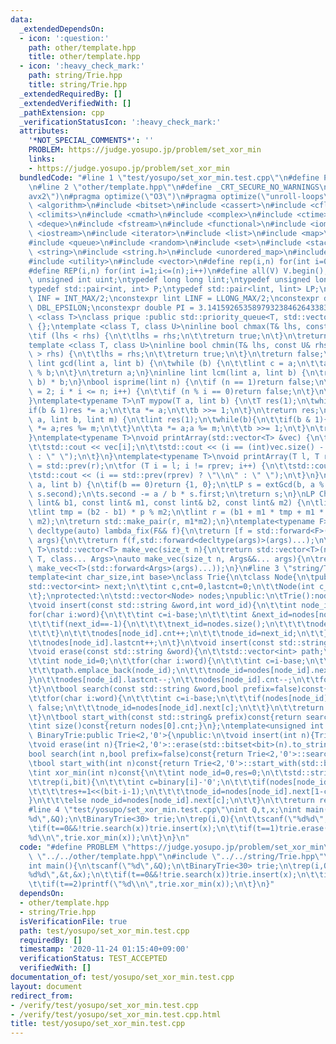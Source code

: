 ```yaml
---
data:
  _extendedDependsOn:
  - icon: ':question:'
    path: other/template.hpp
    title: other/template.hpp
  - icon: ':heavy_check_mark:'
    path: string/Trie.hpp
    title: string/Trie.hpp
  _extendedRequiredBy: []
  _extendedVerifiedWith: []
  _pathExtension: cpp
  _verificationStatusIcon: ':heavy_check_mark:'
  attributes:
    '*NOT_SPECIAL_COMMENTS*': ''
    PROBLEM: https://judge.yosupo.jp/problem/set_xor_min
    links:
    - https://judge.yosupo.jp/problem/set_xor_min
  bundledCode: "#line 1 \"test/yosupo/set_xor_min.test.cpp\"\n#define PROBLEM \"https://judge.yosupo.jp/problem/set_xor_min\"\
    \n#line 2 \"other/template.hpp\"\n#define _CRT_SECURE_NO_WARNINGS\n#pragma target(\"\
    avx2\")\n#pragma optimize(\"O3\")\n#pragma optimize(\"unroll-loops\")\n#include\
    \ <algorithm>\n#include <bitset>\n#include <cassert>\n#include <cfloat>\n#include\
    \ <climits>\n#include <cmath>\n#include <complex>\n#include <ctime>\n#include\
    \ <deque>\n#include <fstream>\n#include <functional>\n#include <iomanip>\n#include\
    \ <iostream>\n#include <iterator>\n#include <list>\n#include <map>\n#include <memory>\n\
    #include <queue>\n#include <random>\n#include <set>\n#include <stack>\n#include\
    \ <string>\n#include <string.h>\n#include <unordered_map>\n#include <unordered_set>\n\
    #include <utility>\n#include <vector>\n#define rep(i,n) for(int i=0;i<(n);i++)\n\
    #define REP(i,n) for(int i=1;i<=(n);i++)\n#define all(V) V.begin(),V.end()\ntypedef\
    \ unsigned int uint;\ntypedef long long lint;\ntypedef unsigned long long ulint;\n\
    typedef std::pair<int, int> P;\ntypedef std::pair<lint, lint> LP;\nconstexpr int\
    \ INF = INT_MAX/2;\nconstexpr lint LINF = LLONG_MAX/2;\nconstexpr double eps =\
    \ DBL_EPSILON;\nconstexpr double PI = 3.141592653589793238462643383279;\ntemplate\
    \ <class T>\nclass prique :public std::priority_queue<T, std::vector<T>, std::greater<T>>\
    \ {};\ntemplate <class T, class U>\ninline bool chmax(T& lhs, const U& rhs) {\n\
    \tif (lhs < rhs) {\n\t\tlhs = rhs;\n\t\treturn true;\n\t}\n\treturn false;\n}\n\
    template <class T, class U>\ninline bool chmin(T& lhs, const U& rhs) {\n\tif (lhs\
    \ > rhs) {\n\t\tlhs = rhs;\n\t\treturn true;\n\t}\n\treturn false;\n}\ninline\
    \ lint gcd(lint a, lint b) {\n\twhile (b) {\n\t\tlint c = a;\n\t\ta = b; b = c\
    \ % b;\n\t}\n\treturn a;\n}\ninline lint lcm(lint a, lint b) {\n\treturn a / gcd(a,\
    \ b) * b;\n}\nbool isprime(lint n) {\n\tif (n == 1)return false;\n\tfor (int i\
    \ = 2; i * i <= n; i++) {\n\t\tif (n % i == 0)return false;\n\t}\n\treturn true;\n\
    }\ntemplate<typename T>\nT mypow(T a, lint b) {\n\tT res(1);\n\twhile(b){\n\t\t\
    if(b & 1)res *= a;\n\t\ta *= a;\n\t\tb >>= 1;\n\t}\n\treturn res;\n}\nlint modpow(lint\
    \ a, lint b, lint m) {\n\tlint res(1);\n\twhile(b){\n\t\tif(b & 1){\n\t\t\tres\
    \ *= a;res %= m;\n\t\t}\n\t\ta *= a;a %= m;\n\t\tb >>= 1;\n\t}\n\treturn res;\n\
    }\ntemplate<typename T>\nvoid printArray(std::vector<T> &vec) {\n\trep(i, vec.size()){\n\
    \t\tstd::cout << vec[i];\n\t\tstd::cout << (i == (int)vec.size() - 1 ? \"\\n\"\
    \ : \" \");\n\t}\n}\ntemplate<typename T>\nvoid printArray(T l, T r) {\n\tT rprev\
    \ = std::prev(r);\n\tfor (T i = l; i != rprev; i++) {\n\t\tstd::cout << *i;\n\t\
    \tstd::cout << (i == std::prev(rprev) ? \"\\n\" : \" \");\n\t}\n}\nLP extGcd(lint\
    \ a, lint b) {\n\tif(b == 0)return {1, 0};\n\tLP s = extGcd(b, a % b);\n\tstd::swap(s.first,\
    \ s.second);\n\ts.second -= a / b * s.first;\n\treturn s;\n}\nLP ChineseRem(const\
    \ lint& b1, const lint& m1, const lint& b2, const lint& m2) {\n\tlint p = extGcd(m1,m2).first;\n\
    \tlint tmp = (b2 - b1) * p % m2;\n\tlint r = (b1 + m1 * tmp + m1 * m2) % (m1 *\
    \ m2);\n\treturn std::make_pair(r, m1*m2);\n}\ntemplate<typename F>\ninline constexpr\
    \ decltype(auto) lambda_fix(F&& f){\n\treturn [f = std::forward<F>(f)](auto&&...\
    \ args){\n\t\treturn f(f,std::forward<decltype(args)>(args)...);\n\t};\n}\ntemplate<typename\
    \ T>\nstd::vector<T> make_vec(size_t n){\n\treturn std::vector<T>(n);\n}\ntemplate<typename\
    \ T, class... Args>\nauto make_vec(size_t n, Args&&... args){\n\treturn std::vector<decltype(make_vec<T>(args...))>(n,\
    \ make_vec<T>(std::forward<Args>(args)...));\n}\n#line 3 \"string/Trie.hpp\"\n\
    template<int char_size,int base>\nclass Trie{\n\tclass Node{\n\tpublic:\n\t\t\
    std::vector<int> next;\n\t\tint c,cnt=0,lastcnt=0;\n\t\tNode(int c_):c(c_){next.assign(char_size,-1);}\n\
    \t};\nprotected:\n\tstd::vector<Node> nodes;\npublic:\n\tTrie():nodes(1,0){}\n\
    \tvoid insert(const std::string &word,int word_id){\n\t\tint node_id=0;\n\t\t\
    for(char i:word){\n\t\t\tint c=i-base;\n\t\t\tint &next_id=nodes[node_id].next[c];\n\
    \t\t\tif(next_id==-1){\n\t\t\t\tnext_id=nodes.size();\n\t\t\t\tnodes.push_back(Node(c));\n\
    \t\t\t}\n\t\t\tnodes[node_id].cnt++;\n\t\t\tnode_id=next_id;\n\t\t}\n\t\tnodes[node_id].cnt++;\n\
    \t\tnodes[node_id].lastcnt++;\n\t}\n\tvoid insert(const std::string &word){insert(word,nodes[0].cnt);}\n\
    \tvoid erase(const std::string &word){\n\t\tstd::vector<int> path;\n\t\tpath.reserve(word.size());\n\
    \t\tint node_id=0;\n\t\tfor(char i:word){\n\t\t\tint c=i-base;\n\t\t\tif(nodes[node_id].next[c]==-1||nodes[node_id].cnt==0)return;\n\
    \t\t\tpath.emplace_back(node_id);\n\t\t\tnode_id=nodes[node_id].next[c];\n\t\t\
    }\n\t\tnodes[node_id].lastcnt--;\n\t\tnodes[node_id].cnt--;\n\t\tfor(int i:path)nodes[i].cnt--;\n\
    \t}\n\tbool search(const std::string &word,bool prefix=false)const{\n\t\tint node_id=0;\n\
    \t\tfor(char i:word){\n\t\t\tint c=i-base;\n\t\t\tif(nodes[node_id].next[c]==-1||nodes[node_id].cnt==0)return\
    \ false;\n\t\t\tnode_id=nodes[node_id].next[c];\n\t\t}\n\t\treturn prefix||nodes[node_id].lastcnt;\n\
    \t}\n\tbool start_with(const std::string& prefix)const{return search(prefix,true);}\n\
    \tint size()const{return nodes[0].cnt;}\n};\ntemplate<unsigned int bit>\nclass\
    \ BinaryTrie:public Trie<2,'0'>{\npublic:\n\tvoid insert(int n){Trie<2,'0'>::insert(std::bitset<bit>(n).to_string());}\n\
    \tvoid erase(int n){Trie<2,'0'>::erase(std::bitset<bit>(n).to_string());}\n\t\
    bool search(int n,bool prefix=false)const{return Trie<2,'0'>::search(std::bitset<bit>(n).to_string());}\n\
    \tbool start_with(int n)const{return Trie<2,'0'>::start_with(std::bitset<bit>(n).to_string());}\n\
    \tint xor_min(int n)const{\n\t\tint node_id=0,res=0;\n\t\tstd::string binary=std::bitset<bit>(n).to_string();\n\
    \t\trep(i,bit){\n\t\t\tint c=binary[i]-'0';\n\t\t\tif(nodes[node_id].next[c]==-1||nodes[nodes[node_id].next[c]].cnt==0){\n\
    \t\t\t\tres+=1<<(bit-i-1);\n\t\t\t\tnode_id=nodes[node_id].next[1-c];\n\t\t\t\
    }\n\t\t\telse node_id=nodes[node_id].next[c];\n\t\t}\n\t\treturn res;\n\t}\n};\n\
    #line 4 \"test/yosupo/set_xor_min.test.cpp\"\nint Q,t,x;\nint main(){\n\tscanf(\"\
    %d\",&Q);\n\tBinaryTrie<30> trie;\n\trep(i,Q){\n\t\tscanf(\"%d%d\",&t,&x);\n\t\
    \tif(t==0&&!trie.search(x))trie.insert(x);\n\t\tif(t==1)trie.erase(x);\n\t\tif(t==2)printf(\"\
    %d\\n\",trie.xor_min(x));\n\t}\n}\n"
  code: "#define PROBLEM \"https://judge.yosupo.jp/problem/set_xor_min\"\n#include\
    \ \"../../other/template.hpp\"\n#include \"../../string/Trie.hpp\"\nint Q,t,x;\n\
    int main(){\n\tscanf(\"%d\",&Q);\n\tBinaryTrie<30> trie;\n\trep(i,Q){\n\t\tscanf(\"\
    %d%d\",&t,&x);\n\t\tif(t==0&&!trie.search(x))trie.insert(x);\n\t\tif(t==1)trie.erase(x);\n\
    \t\tif(t==2)printf(\"%d\\n\",trie.xor_min(x));\n\t}\n}"
  dependsOn:
  - other/template.hpp
  - string/Trie.hpp
  isVerificationFile: true
  path: test/yosupo/set_xor_min.test.cpp
  requiredBy: []
  timestamp: '2020-11-24 01:15:40+09:00'
  verificationStatus: TEST_ACCEPTED
  verifiedWith: []
documentation_of: test/yosupo/set_xor_min.test.cpp
layout: document
redirect_from:
- /verify/test/yosupo/set_xor_min.test.cpp
- /verify/test/yosupo/set_xor_min.test.cpp.html
title: test/yosupo/set_xor_min.test.cpp
---
```

